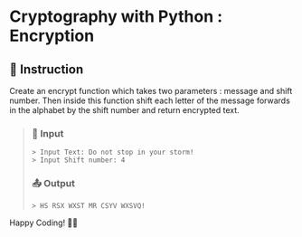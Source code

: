 # Cryptography with Python : Encryption

## 📄 Instruction
Create an encrypt function which takes two parameters : message and shift number. Then inside this function shift each letter of the message forwards in the alphabet by the shift number and return encrypted text.

> ### 📝 Input
>```
>> Input Text: Do not stop in your storm!
>> Input Shift number: 4
>```
>### 📤 Output
>```
>> HS RSX WXST MR CSYV WXSVQ!
>```

Happy Coding! 🚀✨
